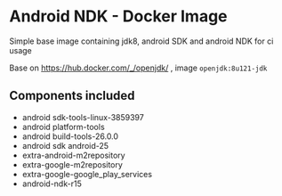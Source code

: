 # Android NDK - Docker Image

Simple base image containing jdk8, android SDK and android NDK for ci usage

Base on https://hub.docker.com/_/openjdk/ , image `openjdk:8u121-jdk`

## Components included
* android sdk-tools-linux-3859397
* android platform-tools
* android build-tools-26.0.0
* android sdk android-25
* extra-android-m2repository
* extra-google-m2repository
* extra-google-google_play_services
* android-ndk-r15
